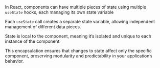 <p>In React, components can have multiple pieces of state using multiple <code>useState</code> hooks, each managing its own state variable</p>
<p>Each <code>useState</code> call creates a separate state variable, allowing independent management of different data pieces.</p>
<p>State is local to the component, meaning it&rsquo;s isolated and unique to each instance of the component.</p>
<p>This encapsulation ensures that changes to state affect only the specific component, preserving modularity and predictability in your application&rsquo;s behavior.</p>